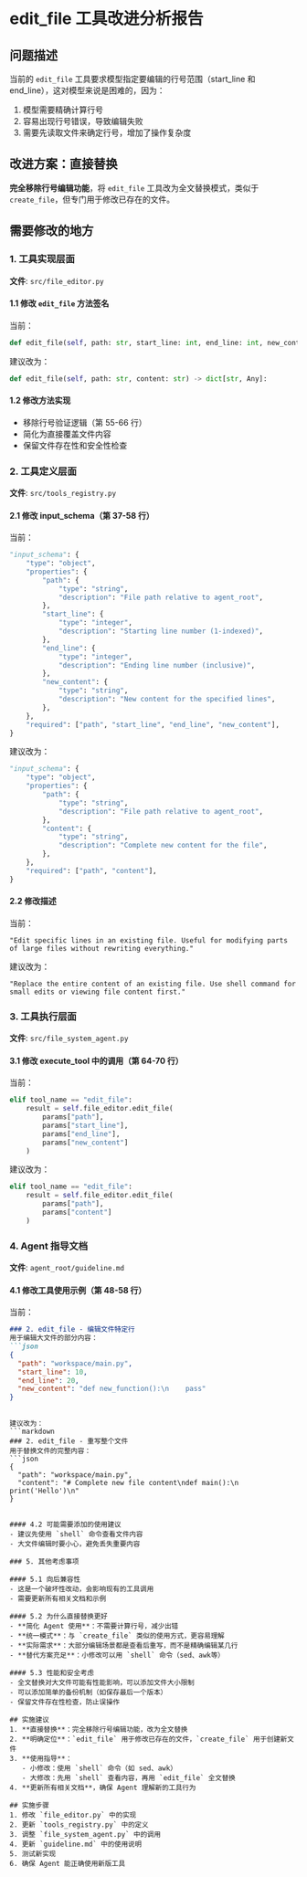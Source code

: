 # edit_file 工具改进分析报告

## 问题描述
当前的 `edit_file` 工具要求模型指定要编辑的行号范围（start_line 和 end_line），这对模型来说是困难的，因为：
1. 模型需要精确计算行号
2. 容易出现行号错误，导致编辑失败
3. 需要先读取文件来确定行号，增加了操作复杂度

## 改进方案：直接替换
**完全移除行号编辑功能**，将 `edit_file` 工具改为全文替换模式，类似于 `create_file`，但专门用于修改已存在的文件。

## 需要修改的地方

### 1. 工具实现层面
**文件**: `src/file_editor.py`

#### 1.1 修改 `edit_file` 方法签名
当前：
```python
def edit_file(self, path: str, start_line: int, end_line: int, new_content: str) -> dict[str, Any]:
```

建议改为：
```python
def edit_file(self, path: str, content: str) -> dict[str, Any]:
```

#### 1.2 修改方法实现
- 移除行号验证逻辑（第 55-66 行）
- 简化为直接覆盖文件内容
- 保留文件存在性和安全性检查

### 2. 工具定义层面
**文件**: `src/tools_registry.py`

#### 2.1 修改 input_schema（第 37-58 行）
当前：
```python
"input_schema": {
    "type": "object",
    "properties": {
        "path": {
            "type": "string",
            "description": "File path relative to agent_root",
        },
        "start_line": {
            "type": "integer",
            "description": "Starting line number (1-indexed)",
        },
        "end_line": {
            "type": "integer",
            "description": "Ending line number (inclusive)",
        },
        "new_content": {
            "type": "string",
            "description": "New content for the specified lines",
        },
    },
    "required": ["path", "start_line", "end_line", "new_content"],
}
```

建议改为：
```python
"input_schema": {
    "type": "object",
    "properties": {
        "path": {
            "type": "string",
            "description": "File path relative to agent_root",
        },
        "content": {
            "type": "string",
            "description": "Complete new content for the file",
        },
    },
    "required": ["path", "content"],
}
```

#### 2.2 修改描述
当前：
```
"Edit specific lines in an existing file. Useful for modifying parts of large files without rewriting everything."
```

建议改为：
```
"Replace the entire content of an existing file. Use shell command for small edits or viewing file content first."
```

### 3. 工具执行层面
**文件**: `src/file_system_agent.py`

#### 3.1 修改 execute_tool 中的调用（第 64-70 行）
当前：
```python
elif tool_name == "edit_file":
    result = self.file_editor.edit_file(
        params["path"],
        params["start_line"],
        params["end_line"],
        params["new_content"]
    )
```

建议改为：
```python
elif tool_name == "edit_file":
    result = self.file_editor.edit_file(
        params["path"],
        params["content"]
    )
```

### 4. Agent 指导文档
**文件**: `agent_root/guideline.md`

#### 4.1 修改工具使用示例（第 48-58 行）
当前：
```markdown
### 2. edit_file - 编辑文件特定行
用于编辑大文件的部分内容：
```json
{
  "path": "workspace/main.py",
  "start_line": 10,
  "end_line": 20,
  "new_content": "def new_function():\n    pass"
}
```
```

建议改为：
```markdown
### 2. edit_file - 重写整个文件
用于替换文件的完整内容：
```json
{
  "path": "workspace/main.py",
  "content": "# Complete new file content\ndef main():\n    print('Hello')\n"
}
```
```

#### 4.2 可能需要添加的使用建议
- 建议先使用 `shell` 命令查看文件内容
- 大文件编辑时要小心，避免丢失重要内容

### 5. 其他考虑事项

#### 5.1 向后兼容性
- 这是一个破坏性改动，会影响现有的工具调用
- 需要更新所有相关文档和示例

#### 5.2 为什么直接替换更好
- **简化 Agent 使用**：不需要计算行号，减少出错
- **统一模式**：与 `create_file` 类似的使用方式，更容易理解
- **实际需求**：大部分编辑场景都是查看后重写，而不是精确编辑某几行
- **替代方案充足**：小修改可以用 `shell` 命令（sed、awk等）

#### 5.3 性能和安全考虑
- 全文替换对大文件可能有性能影响，可以添加文件大小限制
- 可以添加简单的备份机制（如保存最后一个版本）
- 保留文件存在性检查，防止误操作

## 实施建议
1. **直接替换**：完全移除行号编辑功能，改为全文替换
2. **明确定位**：`edit_file` 用于修改已存在的文件，`create_file` 用于创建新文件
3. **使用指导**：
   - 小修改：使用 `shell` 命令（如 sed、awk）
   - 大修改：先用 `shell` 查看内容，再用 `edit_file` 全文替换
4. **更新所有相关文档**，确保 Agent 理解新的工具行为

## 实施步骤
1. 修改 `file_editor.py` 中的实现
2. 更新 `tools_registry.py` 中的定义
3. 调整 `file_system_agent.py` 中的调用
4. 更新 `guideline.md` 中的使用说明
5. 测试新实现
6. 确保 Agent 能正确使用新版工具